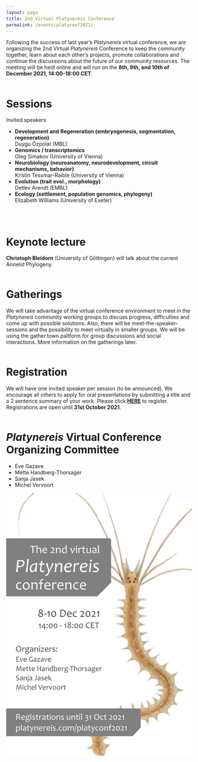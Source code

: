 ```yaml
---
layout: page
title: 2nd Virtual Platynereis Conference
permalink: /events/platyconf2021/
---
```


Following the success of last year’s _Platynereis_ virtual conference, we are organizing the 2nd Virtual _Platynereis_ Conference to keep the community together, learn about each other’s projects, promote collaborations and continue the discussions about the future of our community resources. The meeting will be held online and will run on the **8th, 9th, and 10th of December 2021, 14:00-18:00 CET**.
<br>
<br>

# Sessions #
  Invited speakers
- **Development and Regeneration (embryogenesis, segmentation, regeneration)**<br>
  Duygu Özpolat (MBL)
- **Genomics / transcriptomics**<br>
  Oleg Simakov (University of Vienna)
- **Neurobiology (neuroanatomy, neurodevelopment, circuit mechanisms, behavior)**<br>
  Kristin Tessmar-Raible (University of Vienna)
- **Evolution (trait evol., morphology)**<br>
  Detlev Arendt (EMBL)
- **Ecology (settlement, population genomics, phylogeny)**<br>
  Elizabeth Williams (University of Exeter)
<br>
<br>

# Keynote lecture #
**Christoph Bleidorn** (University of Göttingen) will talk about the current Annelid Phylogeny.
<br>
<br>

# Gatherings #
We will take advantage of the virtual conference environment to meet in the _Platynereis_ community working groups to discuss progress, difficulties and come up with possible solutions. Also, there will be meet-the-speaker-sessions and the possibility to meet virtually in smaller groups. We will be using the gather.town paltform for group discussions and social interactions. More information on the gatherings later.
<br>
<br>

# Registration #
We will have one invited speaker per session (to be announced). We encourage all others to apply for oral presentations by submitting a title and a 2 sentence summary of your work. Please click <a style="font-weight:bold" href='https://docs.google.com/forms/d/1Ww2NIpIVM7LucEv8m6hhLnwpbEvbM1H_WaQdvRf0hbQ/viewform' target="_blank">HERE</a> to register. Registrations are open until **31st October 2021**.
<br>
<br>

# _Platynereis_ Virtual Conference Organizing Committee
- Eve Gazave
- Mette Handberg-Thorsager
- Sanja Jasek
- Michel Vervoort

![platyconf2021 poster](/events/platyconf2021-poster.png)
